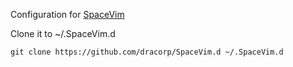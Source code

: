 Configuration for [SpaceVim](https://spacevim.org/)

Clone it to ~/.SpaceVim.d

```
git clone https://github.com/dracorp/SpaceVim.d ~/.SpaceVim.d
```
